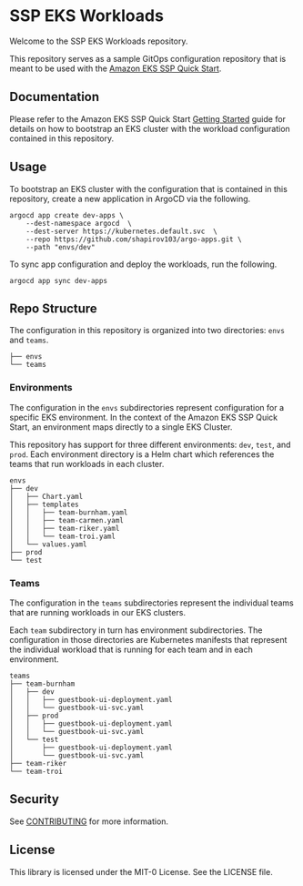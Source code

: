 # SSP EKS Workloads

Welcome to the SSP EKS Workloads repository.

This repository serves as a sample GitOps configuration repository that is meant to be used with the [Amazon EKS SSP Quick Start](https://github.com/aws-quickstart/quickstart-ssp-amazon-eks).

## Documentation  

Please refer to the Amazon EKS SSP Quick Start [Getting Started](https://aws-quickstart.github.io/quickstart-ssp-amazon-eks/getting-started/) guide for details on how to bootstrap an EKS cluster with the workload configuration contained in this repository.

## Usage 

To bootstrap an EKS cluster with the configuration that is contained in this repository, create a new application in ArgoCD via the following.

```
argocd app create dev-apps \
    --dest-namespace argocd  \
    --dest-server https://kubernetes.default.svc  \
    --repo https://github.com/shapirov103/argo-apps.git \
    --path "envs/dev"
```

To sync app configuration and deploy the workloads, run the following.

```
argocd app sync dev-apps 
```

## Repo Structure 

The configuration in this repository is organized into two directories: `envs` and `teams`. 

```
├── envs
└── teams
```

### Environments

The configuration in the `envs` subdirectories represent configuration for a specific EKS environment. In the context of the Amazon EKS SSP Quick Start, an environment maps directly to a single EKS Cluster. 

This repository has support for three different environments: `dev`, `test`, and `prod`. Each environment directory is a Helm chart which references the teams that run workloads in each cluster.

```
envs
├── dev
│   ├── Chart.yaml
│   ├── templates
│   │   ├── team-burnham.yaml
│   │   ├── team-carmen.yaml
│   │   ├── team-riker.yaml
│   │   └── team-troi.yaml
│   └── values.yaml
├── prod
└── test
```

### Teams

The configuration in the `teams` subdirectories represent the individual teams that are running workloads in our EKS clusters. 

Each `team` subdirectory in turn has environment subdirectories. The configuration in those directories are Kubernetes manifests that represent the individual workload that is running for each team and in each environment. 

```
teams
├── team-burnham
│   ├── dev
│   │   ├── guestbook-ui-deployment.yaml
│   │   └── guestbook-ui-svc.yaml
│   ├── prod
│   │   ├── guestbook-ui-deployment.yaml
│   │   └── guestbook-ui-svc.yaml
│   └── test
│       ├── guestbook-ui-deployment.yaml
│       └── guestbook-ui-svc.yaml
├── team-riker
└── team-troi
```
## Security

See [CONTRIBUTING](CONTRIBUTING.md#security-issue-notifications) for more information.

## License

This library is licensed under the MIT-0 License. See the LICENSE file.

